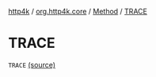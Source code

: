 [http4k](../../index.md) / [org.http4k.core](../index.md) / [Method](index.md) / [TRACE](./-t-r-a-c-e.md)

# TRACE

`TRACE` [(source)](https://github.com/http4k/http4k/blob/master/http4k-core/src/main/kotlin/org/http4k/core/http.kt#L159)